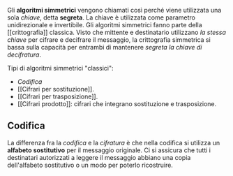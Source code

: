 Gli **algoritmi simmetrici** vengono chiamati così perché viene utilizzata una sola *chiave*, detta **segreta**.
La chiave è utilizzata come parametro unidirezionale e invertibile.
Gli algoritmi simmetrici fanno parte della [[crittografia]] classica.
Visto che mittente e destinatario utilizzano *la stessa chiave* per cifrare e decifrare il messaggio, la crittografia simmetrica si bassa sulla capacità per entrambi di mantenere *segreta la chiave di decifratura*.

Tipi di algoritmi simmetrici "classici":
- *Codifica*
- [[Cifrari per sostituzione]].
- [[Cifrari per trasposizione]].
- [[Cifrari prodotto]]: cifrari che integrano sostituzione e trasposizione.

## Codifica
La differenza fra la *codifica* e la *cifratura* è che nella codifica si utilizza un **alfabeto sostitutivo** per il messaggio originale.
Ci si assicura che tutti i destinatari autorizzati a leggere il messaggio abbiano una copia dell'alfabeto sostitutivo o un modo per poterlo ricostruire.
